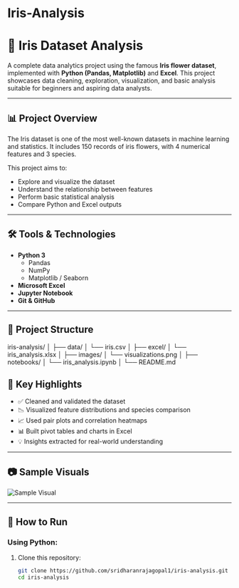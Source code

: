 # Iris-Analysis
# 🌸 Iris Dataset Analysis

A complete data analytics project using the famous **Iris flower dataset**, implemented with **Python (Pandas, Matplotlib)** and **Excel**. This project showcases data cleaning, exploration, visualization, and basic analysis suitable for beginners and aspiring data analysts.

---

## 📊 Project Overview

The Iris dataset is one of the most well-known datasets in machine learning and statistics. It includes 150 records of iris flowers, with 4 numerical features and 3 species.

This project aims to:
- Explore and visualize the dataset
- Understand the relationship between features
- Perform basic statistical analysis
- Compare Python and Excel outputs

---

## 🛠️ Tools & Technologies

- **Python 3**
  - Pandas
  - NumPy
  - Matplotlib / Seaborn
- **Microsoft Excel**
- **Jupyter Notebook**
- **Git & GitHub**

---

## 📂 Project Structure

iris-analysis/
│
├── data/
│ └── iris.csv
│
├── excel/
│ └── iris_analysis.xlsx
│
├── images/
│ └── visualizations.png
│
├── notebooks/
│ └── iris_analysis.ipynb
│
└── README.md


## 📌 Key Highlights

- ✅ Cleaned and validated the dataset
- 📉 Visualized feature distributions and species comparison
- 📈 Used pair plots and correlation heatmaps
- 📊 Built pivot tables and charts in Excel
- 💡 Insights extracted for real-world understanding

---

## 📷 Sample Visuals

![Sample Visual](images/visualizations.png)

---

## 🚀 How to Run

### Using Python:

1. Clone this repository:
   ```bash
   git clone https://github.com/sridharanrajagopal1/iris-analysis.git
   cd iris-analysis
